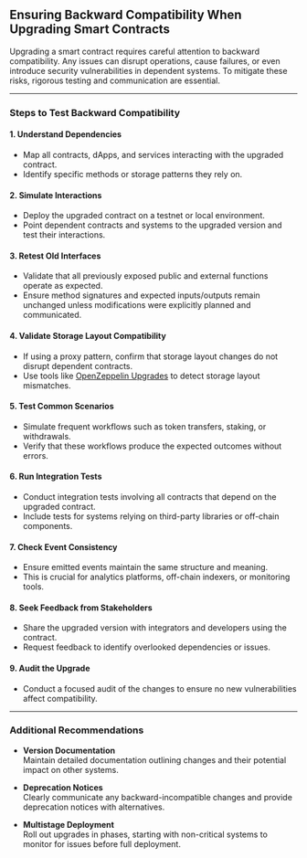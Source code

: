 ## Ensuring Backward Compatibility When Upgrading Smart Contracts

Upgrading a smart contract requires careful attention to backward compatibility. Any issues can disrupt operations, cause failures, or even introduce security vulnerabilities in dependent systems. To mitigate these risks, rigorous testing and communication are essential.

---

### Steps to Test Backward Compatibility

#### 1. Understand Dependencies  
- Map all contracts, dApps, and services interacting with the upgraded contract.  
- Identify specific methods or storage patterns they rely on.

#### 2. Simulate Interactions  
- Deploy the upgraded contract on a testnet or local environment.  
- Point dependent contracts and systems to the upgraded version and test their interactions.  

#### 3. Retest Old Interfaces  
- Validate that all previously exposed public and external functions operate as expected.  
- Ensure method signatures and expected inputs/outputs remain unchanged unless modifications were explicitly planned and communicated.

#### 4. Validate Storage Layout Compatibility  
- If using a proxy pattern, confirm that storage layout changes do not disrupt dependent contracts.  
- Use tools like [OpenZeppelin Upgrades](https://docs.openzeppelin.com/upgrades-plugins) to detect storage layout mismatches.

#### 5. Test Common Scenarios  
- Simulate frequent workflows such as token transfers, staking, or withdrawals.  
- Verify that these workflows produce the expected outcomes without errors.

#### 6. Run Integration Tests  
- Conduct integration tests involving all contracts that depend on the upgraded contract.  
- Include tests for systems relying on third-party libraries or off-chain components.

#### 7. Check Event Consistency  
- Ensure emitted events maintain the same structure and meaning.  
- This is crucial for analytics platforms, off-chain indexers, or monitoring tools.

#### 8. Seek Feedback from Stakeholders  
- Share the upgraded version with integrators and developers using the contract.  
- Request feedback to identify overlooked dependencies or issues.  

#### 9. Audit the Upgrade  
- Conduct a focused audit of the changes to ensure no new vulnerabilities affect compatibility.

---

### Additional Recommendations

- **Version Documentation**  
  Maintain detailed documentation outlining changes and their potential impact on other systems.

- **Deprecation Notices**  
  Clearly communicate any backward-incompatible changes and provide deprecation notices with alternatives.

- **Multistage Deployment**  
  Roll out upgrades in phases, starting with non-critical systems to monitor for issues before full deployment.